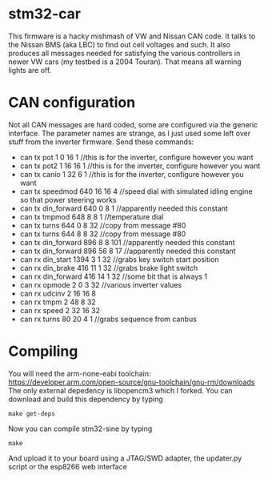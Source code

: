 # stm32-car
This firmware is a hacky mishmash of VW and Nissan CAN code. It talks to the Nissan BMS (aka LBC) to find out cell voltages and such. It also produces all messages needed for satisfying the various controllers in newer VW cars (my testbed is a 2004 Touran). That means all warning lights are off.

# CAN configuration
Not all CAN messages are hard coded, some are configured via the generic interface. The parameter names are strange, as I just used some left over stuff from the inverter firmware.
Send these commands:
- can tx pot 1 0 16 1 //this is for the inverter, configure however you want
- can tx pot2 1 16 16 1 //this is for the inverter, configure however you want
- can tx canio 1 32 6 1 //this is for the inverter, configure however you want
- can tx speedmod 640 16 16 4 //speed dial with simulated idling engine so that power steering works
- can tx din_forward 640 0 8 1 //apparently needed this constant
- can tx tmpmod 648 8 8 1 //temperature dial
- can tx turns 644 0 8 32 //copy from message #80
- can tx turns 644 8 8 32 //copy from message #80
- can tx din_forward 896 8 8 101 //apparently needed this constant
- can tx din_forward 896 56 8 17 //apparently needed this constant
- can rx din_start 1394 3 1 32 //grabs key switch start position
- can rx din_brake 416 11 1 32 //grabs brake light switch
- can rx din_forward 416 14 1 32 //some bit that is always 1
- can rx opmode 2 0 3 32 //various inverter values
- can rx udcinv 2 16 16 8
- can rx tmpm 2 48 8 32
- can rx speed 2 32 16 32
- can rx turns 80 20 4 1 //grabs sequence from canbus

# Compiling
You will need the arm-none-eabi toolchain: https://developer.arm.com/open-source/gnu-toolchain/gnu-rm/downloads
The only external depedency is libopencm3 which I forked. You can download and build this dependency by typing

`make get-deps`

Now you can compile stm32-sine by typing

`make`

And upload it to your board using a JTAG/SWD adapter, the updater.py script or the esp8266 web interface

